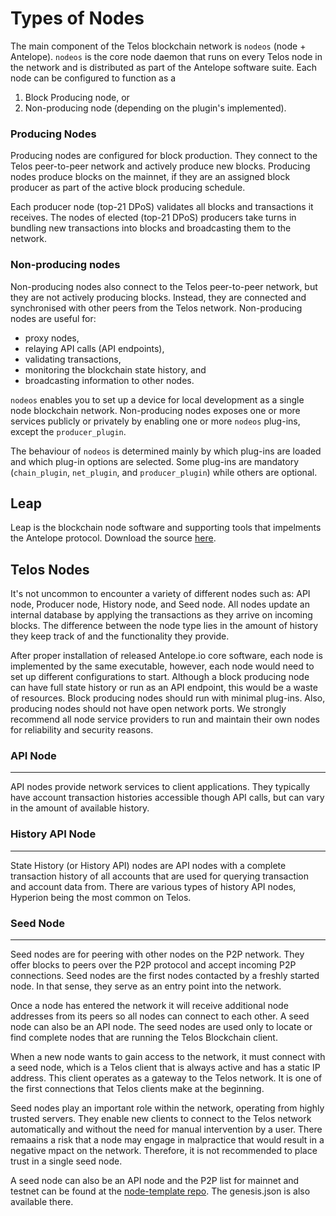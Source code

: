 # Types of Nodes

The main component of the Telos blockchain network is `nodeos` (node + Antelope). `nodeos` is the core node daemon that runs on every Telos node in the network and is distributed as part of the Antelope software suite. Each node can be configured to function as a

1. Block Producing node, or
2. Non-producing node (depending on the plugin's implemented).

### Producing Nodes
Producing nodes are configured for block production. They connect to the Telos peer-to-peer network and actively produce new blocks. Producing nodes produce blocks on the mainnet, if they are an assigned block producer as part of the active block producing schedule.

Each producer node (top-21 DPoS) validates all blocks and transactions it receives. The nodes of elected (top-21 DPoS) producers take turns in bundling new transactions into blocks and broadcasting them to the network.

### Non-producing nodes
Non-producing nodes also connect to the Telos peer-to-peer network, but they are not actively producing blocks. Instead, they are connected and synchronised with other peers from the Telos network.  Non-producing nodes are useful for:
- proxy nodes, 
- relaying API calls (API endpoints), 
- validating transactions, 
- monitoring the blockchain state history, and 
- broadcasting information to other nodes.

`nodeos` enables you to set up a device for local development as a single node blockchain network.
Non-producing nodes exposes one or more services publicly or privately by enabling one or more `nodeos` plug-ins, except the `producer_plugin`.

The behaviour of `nodeos` is determined mainly by which plug-ins are loaded and which plug-in options are selected. Some plug-ins are mandatory (`chain_plugin`, `net_plugin`, and `producer_plugin`) while others are optional. 

## Leap
Leap is the blockchain node software and supporting tools that impelments the Antelope protocol. Download the source [here](https://github.com/AntelopeIO/leap).

## Telos Nodes
It's not uncommon to encounter a variety of different nodes such as: API node, Producer node, History node, and Seed node. All nodes update an internal database by applying the transactions as they arrive on incoming blocks. The difference between the node type lies in the amount of history they keep track of and the functionality they provide.

After proper installation of released Antelope.io core software, each node is implemented by the same executable, however, each node would need to set up different configurations to start. Although a block producing node can have full state history or run as an API endpoint, this would be a waste of resources. Block producing nodes should run with minimal plug-ins. Also, producing nodes should not have open network ports. We strongly recommend all node service providers to run and maintain their own nodes for reliability and security reasons.

### API Node
---------                                       --------
API nodes provide network services to client applications. They typically have account transaction histories accessible though API calls, but can vary in the amount of available history.

### History API Node
--------                                        ---------
State History (or History API) nodes are API nodes with a complete transaction history of all accounts that are used for querying transaction and account data from. There are various types of history API nodes, Hyperion being the most common on Telos.

### Seed Node   
-----------                                     --------------
Seed nodes are for peering with other nodes on the P2P network. They offer blocks to peers over the P2P protocol and accept incoming P2P connections. Seed nodes are the first nodes contacted by a freshly started node. In that sense, they serve as an entry point into the network.

Once a node has entered the network it will receive additional node addresses from its peers so all nodes can connect to each other. A seed node can also be an API node. The seed nodes are used only to locate or find complete nodes that are running the Telos Blockchain client.

When a new node wants to gain access to the network, it must connect with a seed node, which is a Telos client that is always active and has a static IP address. This client operates as a gateway to the Telos network. It is one of the first connections that Telos clients make at the beginning.

Seed nodes play an important role within the network, operating from highly trusted servers. They enable new clients to connect to the Telos network automatically and without the need for manual intervention by a user. There remaains a risk that a node may engage in malpractice that would result in a negative mpact on the network. Therefore, it is not recommended to place trust in a single seed node.

A seed node can also be an API node and the P2P list for mainnet and testnet can be found at the [node-template repo](https://github.com/telosnetwork/node-template). The genesis.json is also available there.
